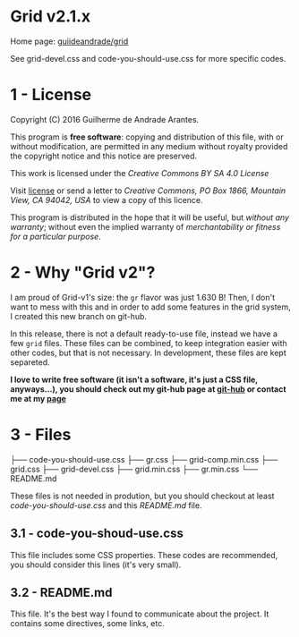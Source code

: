 # Grid v2.1.x

Home page: [guiideandrade/grid](http://guiideandrade.com/project/grid)

See grid-devel.css and code-you-should-use.css for more specific codes.

# 1 - License

Copyright (C) 2016 Guilherme de Andrade Arantes.

This program is **free software**: copying and distribution of this file, with or without modification, are permitted in any medium without royalty provided the copyright notice and this notice are preserved.

This work is licensed under the *Creative Commons BY SA 4.0 License*

Visit [license](http://creativecommons.org/licenses/by-sa/4.0/) or send a letter to *Creative Commons, PO Box 1866, Mountain View, CA 94042, USA* to view a copy of this licence.

This program is distributed in the hope that it will be useful, but *without any warranty*; without even the implied warranty of *merchantability or fitness for a particular purpose*.

# 2 - Why "Grid v2"?

I am proud of Grid-v1's size: the `gr` flavor was just 1.630 B! Then, I don't want to mess with this and in order to add some features in the grid system, I created this new branch on git-hub. 

In this release, there is not a default ready-to-use file, instead we have a few `grid` files. These files can be combined, to keep integration easier with other codes, but that is not necessary. In development, these files are kept separeted.

**I love to write free software (it isn't a software, it's just a CSS file, anyways...), you should check out my git-hub page at [git-hub](http://github.com/guiideandrade) or contact me at my [page](http://guiideandrade.com)**

# 3 - Files

├── code-you-should-use.css
├── gr.css
├── grid-comp.min.css
├── grid.css
├── grid-devel.css
├── grid.min.css
├── gr.min.css
└── README.md

These files is not needed in prodution, but you should checkout at least *code-you-should-use.css* and this *README.md* file.

## 3.1 - code-you-shoud-use.css

This file includes some CSS properties. These codes are recommended, you should consider this lines (it's very small).

## 3.2 - README.md

This file. It's the best way I found to communicate about the project. It contains some directives, some links, etc.
